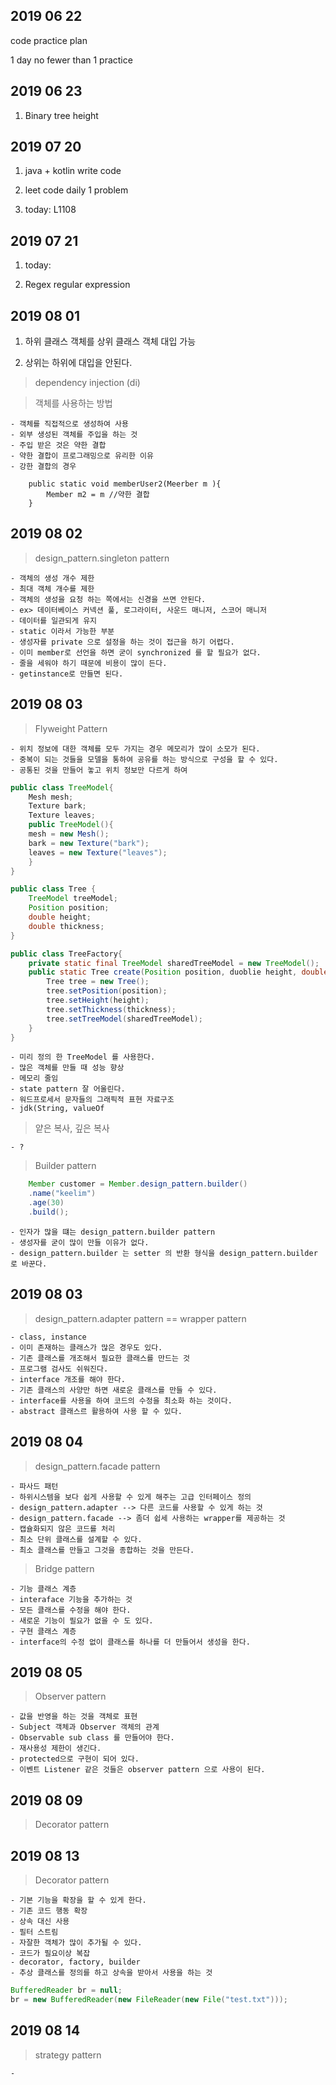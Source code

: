 ## 2019 06 22
code practice plan 

1 day no fewer than 1 practice

## 2019 06 23
1. Binary tree height

## 2019 07 20
1. java + kotlin write code
 
2. leet code daily 1 problem

3. today: L1108 

## 2019 07 21
1. today: 

2. Regex regular expression

## 2019 08 01
1. 하위 클래스 객체를 상위 클래스 객체 대입 가능

2. 상위는 하위에 대입을 안된다.

> dependency injection (di)

> 객체를 사용하는 방법

    - 객체를 직접적으로 생성하여 사용
    - 외부 생성된 객체를 주입을 하는 것
    - 주입 받은 것은 약한 결합
    - 약한 결합이 프로그래밍으로 유리한 이유
    - 강한 결합의 경우 


```
    public static void memberUser2(Meerber m ){
        Member m2 = m //약한 결합
    }
```

## 2019 08 02
> design_pattern.singleton pattern

    - 객체의 생성 개수 제한
    - 최대 객체 개수를 제한
    - 객체의 생성을 요청 하는 쪽에서는 신경을 쓰면 안된다.
    - ex> 데이터베이스 커넥션 풀, 로그라이터, 사운드 매니저, 스코어 매니저
    - 데이터를 일관되게 유지
    - static 이라서 가능한 부분
    - 생성자를 private 으로 설정을 하는 것이 접근을 하기 어렵다.
    - 이미 member로 선언을 하면 굳이 synchronized 를 할 필요가 없다.
    - 줄을 세워야 하기 때문에 비용이 많이 든다.
    - getinstance로 만들면 된다.

## 2019 08 03
> Flyweight Pattern

    - 위치 정보에 대한 객체를 모두 가지는 경우 메모리가 많이 소모가 된다.
    - 중복이 되는 것들을 모델을 통하여 공유를 하는 방식으로 구성을 할 수 있다. 
    - 공통된 것을 만들어 놓고 위치 정보만 다르게 하여
     
```java
public class TreeModel{
    Mesh mesh;
    Texture bark;
    Texture leaves;
    public TreeModel(){
    mesh = new Mesh();
    bark = new Texture("bark");
    leaves = new Texture("leaves");
    }
}

public class Tree {
    TreeModel treeModel;
    Position position;
    double height;
    double thickness;
}

public class TreeFactory{
    private static final TreeModel sharedTreeModel = new TreeModel();
    public static Tree create(Position position, duoblie height, double thickness){
        Tree tree = new Tree();
        tree.setPosition(position);
        tree.setHeight(height);
        tree.setThickness(thickness);
        tree.setTreeModel(sharedTreeModel);
    } 
}
```
    - 미리 정의 한 TreeModel 를 사용한다.
    - 많은 객체를 만들 때 성능 향상
    - 메모리 줄임
    - state pattern 잘 어울린다.
    - 워드프로세서 문자들의 그래픽적 표현 자료구조
    - jdk(String, valueOf
    
> 얕은 복사, 깊은 복사
    
    - ?   

> Builder pattern

```java
    Member customer = Member.design_pattern.builder()
    .name("keelim")
    .age(30)
    .build();
```

    - 인자가 많을 떄는 design_pattern.builder pattern
    - 생성자를 굳이 많이 만들 이유가 없다.
    - design_pattern.builder 는 setter 의 반환 형식을 design_pattern.builder 로 바꾼다. 

## 2019 08 03

> design_pattern.adapter pattern == wrapper pattern
    
    - class, instance
    - 이미 존재하는 클래스가 많은 경우도 있다. 
    - 기존 클래스를 개조해서 필요한 클래스를 만드는 것
    - 프로그램 검사도 쉬워진다.
    - interface 개조를 해야 한다.
    - 기존 클래스의 사양만 하면 새로운 클래스를 만들 수 있다.
    - interface를 사용을 하여 코드의 수정을 최소화 하는 것이다.
    - abstract 클래스르 활용하여 사용 할 수 있다. 

## 2019 08 04 

> design_pattern.facade pattern

    - 파사드 패턴
    - 하위시스템을 보다 쉽게 사용할 수 있게 해주는 고급 인터페이스 정의
    - design_pattern.adapter --> 다른 코드를 사용할 수 있게 하는 것
    - design_pattern.facade --> 좀더 쉽세 사용하는 wrapper를 제공하는 것
    - 캡슐화되지 않은 코드를 처리
    - 최소 단위 클래스를 설계할 수 있다.
    - 최소 클래스를 만들고 그것을 종합하는 것을 만든다.
    
> Bridge pattern

    - 기능 클래스 계층
    - interaface 기능을 추가하는 것
    - 모든 클래스를 수정을 해야 한다.
    - 새로운 기능이 필요가 없을 수 도 있다.  
    - 구현 클래스 계층 
    - interface의 수정 없이 클래스를 하나를 더 만들어서 생성을 한다.

## 2019 08 05 
> Observer pattern

    - 값을 반영을 하는 것을 객체로 표현
    - Subject 객체과 Observer 객체의 관계
    - Observable sub class 를 만들어야 한다.
    - 재사용성 제한이 생긴다.
    - protected으로 구현이 되어 있다.  
    - 이벤트 Listener 같은 것들은 observer pattern 으로 사용이 된다.


## 2019 08 09 
> Decorator pattern

## 2019 08 13
> Decorator pattern

    - 기본 기능을 확장을 할 수 있게 한다.
    - 기존 코드 행동 확장
    - 상속 대신 사용 
    - 필터 스트림
    - 자잘한 객체가 많이 추가될 수 있다. 
    - 코드가 필요이상 복잡
    - decorator, factory, builder
    - 추상 클래스를 정의를 하고 상속을 받아서 사용을 하는 것
    
    
    
    
```java
BufferedReader br = null;
br = new BufferedReader(new FileReader(new File("test.txt")));

```

## 2019 08 14
> strategy pattern

    - 
